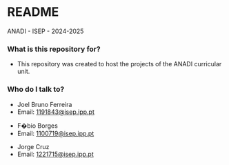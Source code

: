 # README #

ANADI - ISEP - 2024-2025

### What is this repository for? ###

* This repository was created to host the projects of the ANADI curricular unit. 

### Who do I talk to? ###

* Joel Bruno Ferreira 
* Email: 1191843@isep.ipp.pt
>
* F�bio Borges
* Email: 1100719@isep.ipp.pt
>
* Jorge Cruz
* Email: 1221715@isep.ipp.pt